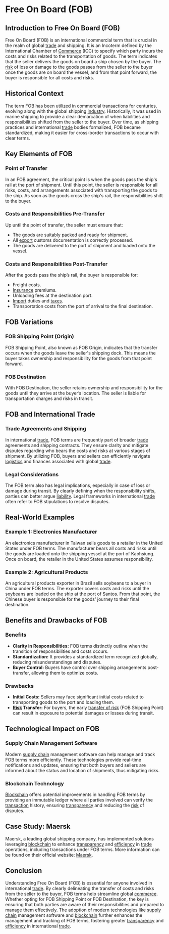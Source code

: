 # Free On Board (FOB)

## Introduction to Free On Board (FOB)

Free On Board (FOB) is an international commercial term that is crucial in the realm of global [trade](../t/trade.md) and shipping. It is an Incoterm defined by the International Chamber of [Commerce](../c/commerce.md) (ICC) to specify which party incurs the costs and risks related to the transportation of goods. The term indicates that the seller delivers the goods on board a ship chosen by the buyer. The [risk](../r/risk.md) of loss or damage to the goods passes from the seller to the buyer once the goods are on board the vessel, and from that point forward, the buyer is responsible for all costs and risks.

## Historical Context

The term FOB has been utilized in commercial transactions for centuries, evolving along with the global shipping [industry](../i/industry.md). Historically, it was used in marine shipping to provide a clear demarcation of when liabilities and responsibilities shifted from the seller to the buyer. Over time, as shipping practices and international [trade](../t/trade.md) bodies formalized, FOB became standardized, making it easier for cross-border transactions to occur with clear terms.

## Key Elements of FOB

### Point of Transfer

In an FOB agreement, the critical point is when the goods pass the ship's rail at the port of shipment. Until this point, the seller is responsible for all risks, costs, and arrangements associated with transporting the goods to the ship. As soon as the goods cross the ship's rail, the responsibilities shift to the buyer.

### Costs and Responsibilities Pre-Transfer

Up until the point of transfer, the seller must ensure that:
- The goods are suitably packed and ready for shipment.
- All [export](../e/export.md) customs documentation is correctly processed.
- The goods are delivered to the port of shipment and loaded onto the vessel.

### Costs and Responsibilities Post-Transfer

After the goods pass the ship’s rail, the buyer is responsible for:
- Freight costs.
- [Insurance](../i/insurance.md) premiums.
- Unloading fees at the destination port.
- [Import](../i/import.md) duties and [taxes](../t/taxes.md).
- Transportation costs from the port of arrival to the final destination.

## FOB Variations

### FOB Shipping Point (Origin)

FOB Shipping Point, also known as FOB Origin, indicates that the transfer occurs when the goods leave the seller's shipping dock. This means the buyer takes ownership and responsibility for the goods from that point forward.

### FOB Destination

With FOB Destination, the seller retains ownership and responsibility for the goods until they arrive at the buyer’s location. The seller is liable for transportation charges and risks in transit.

## FOB and International Trade

### Trade Agreements and Shipping

In international [trade](../t/trade.md), FOB terms are frequently part of broader [trade](../t/trade.md) agreements and shipping contracts. They ensure clarity and mitigate disputes regarding who bears the costs and risks at various stages of shipment. By utilizing FOB, buyers and sellers can efficiently navigate [logistics](../l/logistics.md) and finances associated with global [trade](../t/trade.md).

### Legal Considerations

The FOB term also has legal implications, especially in case of loss or damage during transit. By clearly defining when the responsibility shifts, parties can better argue [liability](../l/liability.md). Legal frameworks in international [trade](../t/trade.md) often refer to FOB stipulations to resolve disputes.

## Real-World Examples

### Example 1: Electronics Manufacturer

An electronics manufacturer in Taiwan sells goods to a retailer in the United States under FOB terms. The manufacturer bears all costs and risks until the goods are loaded onto the shipping vessel at the port of Kaohsiung. Once on board, the retailer in the United States assumes responsibility.

### Example 2: Agricultural Products

An agricultural products exporter in Brazil sells soybeans to a buyer in China under FOB terms. The exporter covers costs and risks until the soybeans are loaded on the ship at the port of Santos. From that point, the Chinese buyer is responsible for the goods' journey to their final destination.

## Benefits and Drawbacks of FOB

### Benefits

- **Clarity in Responsibilities:** FOB terms distinctly outline when the transition of responsibilities and costs occurs.
- **Standardization:** It provides a standardized term recognized globally, reducing misunderstandings and disputes.
- **Buyer Control:** Buyers have control over shipping arrangements post-transfer, allowing them to optimize costs.

### Drawbacks

- **Initial Costs:** Sellers may face significant initial costs related to transporting goods to the port and loading them.
- **[Risk](../r/risk.md) Transfer:** For buyers, the early [transfer of risk](../t/transfer_of_risk.md) (FOB Shipping Point) can result in exposure to potential damages or losses during transit.

## Technological Impact on FOB

### Supply Chain Management Software

Modern [supply chain](../s/supply_chain.md) management software can help manage and track FOB terms more efficiently. These technologies provide real-time notifications and updates, ensuring that both buyers and sellers are informed about the status and location of shipments, thus mitigating risks.

### Blockchain Technology

[Blockchain](../b/blockchain_in_trading.md) offers potential improvements in handling FOB terms by providing an immutable ledger where all parties involved can verify the [transaction](../t/transaction.md) history, ensuring [transparency](../t/transparency.md) and reducing the [risk](../r/risk.md) of disputes.

## Case Study: Maersk

Maersk, a leading global shipping company, has implemented solutions leveraging [blockchain](../b/blockchain_in_trading.md) to enhance [transparency](../t/transparency.md) and [efficiency](../e/efficiency.md) in [trade](../t/trade.md) operations, including transactions under FOB terms. More information can be found on their official website: [Maersk](https://www.maersk.com/).

## Conclusion

Understanding Free On Board (FOB) is essential for anyone involved in international [trade](../t/trade.md). By clearly delineating the transfer of costs and risks from the seller to the buyer, FOB terms help streamline global [commerce](../c/commerce.md). Whether opting for FOB Shipping Point or FOB Destination, the key is ensuring that both parties are aware of their responsibilities and prepared to manage them effectively. The adoption of modern technologies like [supply chain](../s/supply_chain.md) management software and [blockchain](../b/blockchain_in_trading.md) further enhances the management and tracking of FOB terms, fostering greater [transparency](../t/transparency.md) and [efficiency](../e/efficiency.md) in international [trade](../t/trade.md).